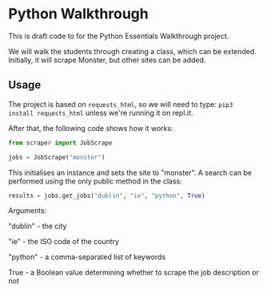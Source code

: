 # Python Walkthrough

This is draft code to for the Python Essentials Walkthrough project.

We will walk the students through creating a class, which can be extended. Initially, it will scrape Monster, but other sites can be added.

## Usage

The project is based on `requests_html`, so we will need to type: `pip3 install requests_html` unless we're running it on repl.it.

After that, the following code shows how it works:

```python
from scraper import JobScrape

jobs = JobScrape("monster")
```

This initialises an instance and sets the site to "monster". A search can be performed using the only public method in the class:

```python
results = jobs.get_jobs("dublin", "ie", "python", True)
```

Arguments:

"dublin" - the city

"ie" - the ISO code of the country

"python" - a comma-separated list of keywords

True - a Boolean value determining whether to scrape the job description or not

